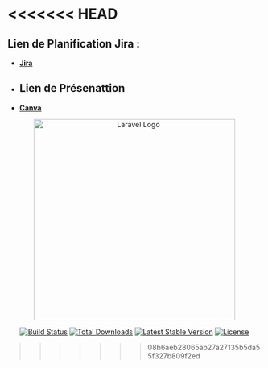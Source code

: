<<<<<<< HEAD
=======
## Lien de Planification Jira :
- **[Jira](https://douaa123.atlassian.net/jira/software/projects/MED/boards/2)**
- ## Lien de Présenattion
- **[Canva](https://www.canva.com/p/templates/EAFl-aIpMjM-white-and-light-blue-professional-modern-health-care-presentation/)**




<p align="center"><a href="https://laravel.com" target="_blank"><img src="https://raw.githubusercontent.com/laravel/art/master/logo-lockup/5%20SVG/2%20CMYK/1%20Full%20Color/laravel-logolockup-cmyk-red.svg" width="400" alt="Laravel Logo"></a></p>

<p align="center">
<a href="https://github.com/laravel/framework/actions"><img src="https://github.com/laravel/framework/workflows/tests/badge.svg" alt="Build Status"></a>
<a href="https://packagist.org/packages/laravel/framework"><img src="https://img.shields.io/packagist/dt/laravel/framework" alt="Total Downloads"></a>
<a href="https://packagist.org/packages/laravel/framework"><img src="https://img.shields.io/packagist/v/laravel/framework" alt="Latest Stable Version"></a>
<a href="https://packagist.org/packages/laravel/framework"><img src="https://img.shields.io/packagist/l/laravel/framework" alt="License"></a>
</p>



>>>>>>> 08b6aeb28065ab27a27135b5da55f327b809f2ed
